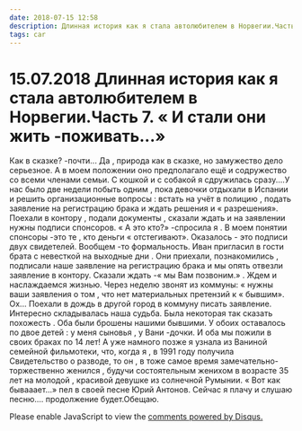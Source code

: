 ```yaml
---
date: 2018-07-15 12:58
description: Длинная история как я стала автолюбителем в Норвегии.Часть 7. « И стали они жить -поживать...»
tags: car
---
```

# 15.07.2018 Длинная история как я стала автолюбителем в Норвегии.Часть 7. « И стали они жить -поживать...»

Как в сказке?  -почти... Да , природа как в сказке,  но замужество дело серьезное. А в моем положении оно предполагало ещё и содружество со всеми членами семьи. С кошкой и с собакой я сдружилась сразу....У  нас было две недели побыть одним , пока девочки отдыхали в Испании и решить организационные вопросы : встать на учёт в полицию , подать заявление на регистрацию брака и ждать решения и « разрешения».   Поехали в контору , подали документы , сказали ждать и на заявлении нужны подписи спонсоров. « А это кто?» -спросила я . В моем понятии спонсоры -это те , кто деньги « отстегивают».  Оказалось - это подписи двух свидетелей. Вообщем -то формальность. Иван пригласил  в гости брата с невесткой на выходные дни . Они приехали, познакомились , подписали наше заявление на регистрацию брака  и мы опять отвезли заявление в контору. Сказали ждать -« мы Вам позвоним.»  . Ждем  и наслаждаемся жизнью. Через неделю звонят из  коммуны: « нужны ваши заявления о том , что нет материальных претензий  к « бывшим». Ох... Поехали в дождь в другой город в коммуну писать заявление.   Интересно складывалась наша судьба. Была некоторая  так сказать похожесть .  Оба были брошены нашими бывшими. У обоих оставалось по двое детей : у меня сыновья , у Вани -дочки. И оба мы пожили в своих браках по 14 лет! А уже намного позже я узнала из Ваниной семейной фильмотеки, что,  когда я ,  в 1991 году получила Свидетельство о разводе, то он , в тоже самое время  замечательно- торжественно женился , будучи состоятельным женихом в возрасте 35 лет на  молодой , красивой девушке из солнечной Румынии.   « Вот как бывааает...» пел в своей песне  Юрий Антонов. Сейчас я плачу и слушаю песню....                                                                 продолжение будет.Обещаю.

<div id="disqus_thread"></div>
<script>
    /**
    *  RECOMMENDED CONFIGURATION VARIABLES: EDIT AND UNCOMMENT THE SECTION BELOW TO INSERT DYNAMIC VALUES FROM YOUR PLATFORM OR CMS.
    *  LEARN WHY DEFINING THESE VARIABLES IS IMPORTANT: https://disqus.com/admin/universalcode/#configuration-variables    */
    /*
    var disqus_config = function () {
    this.page.url = PAGE_URL;  // Replace PAGE_URL with your page's canonical URL variable
    this.page.identifier = PAGE_IDENTIFIER; // Replace PAGE_IDENTIFIER with your page's unique identifier variable
    };
    */
    (function() { // DON'T EDIT BELOW THIS LINE
    var d = document, s = d.createElement('script');
    s.src = 'https://irina-blog-1.disqus.com/embed.js';
    s.setAttribute('data-timestamp', +new Date());
    (d.head || d.body).appendChild(s);
    })();
</script>
<noscript>Please enable JavaScript to view the <a href="https://disqus.com/?ref_noscript">comments powered by Disqus.</a></noscript>
